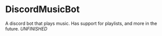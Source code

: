 # DiscordMusicBot
A discord bot that plays music. Has support for playlists, and more in the future. *UNFINISHED*
